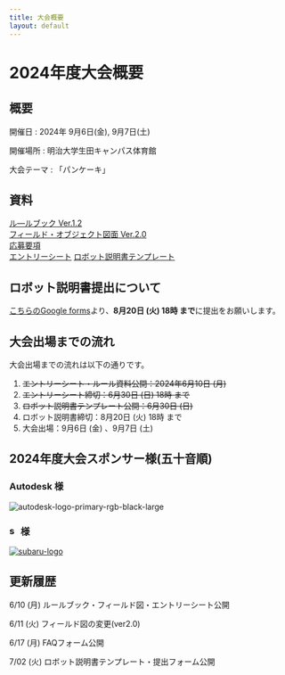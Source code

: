```yaml
---
title: 大会概要
layout: default
---
```


# 2024年度大会概要

## 概要

開催日
: 2024年 9月6日(金), 9月7日(土)

開催場所
: 明治大学生田キャンパス体育館

大会テーマ
: 「パンケーキ」


## 資料
[ル―ルブック Ver.1.2](../data/2024/pdf/F3RC2024_rulebook_v12.pdf)  
[フィールド・オブジェクト図面 Ver.2.0](../data/2024/pdf/F3RC2024_field_and_object_v20.pdf)  
[応募要項](../data/2024/pdf/F3RC2024_guidelines_0610.pdf)  
[エントリーシート](../data/2024/Word/F3RC2024_entry_sheet.docx)
[ロボット説明書テンプレート](../data/2024/Word/F3RC2024_ロボット説明書_テンプレート.docx)  

## ロボット説明書提出について
[こちらのGoogle forms](https://docs.google.com/forms/d/e/1FAIpQLSdO75wLbCaaYp_whQvZue3E9YFoKH3osB0EshDbLM3lWw0xhw/viewform?usp=sf_link)より、**8月20日 (火) 18時 まで**に提出をお願いします。

## 大会出場までの流れ
大会出場までの流れは以下の通りです。

1. ~~エントリーシート・ルール資料公開：2024年6月10日 (月)~~
2. ~~エントリーシート締切：6月30日 (日) 18時 まで~~
3. ~~ロボット説明書テンプレート公開：6月30日 (日)~~
4. ロボット説明書締切：8月20日 (火) 18時 まで
5. 大会出場：9月6日 (金) 、9月7日 (土)

## 2024年度大会スポンサー様(五十音順)

<style>img.company-logo{max-width: min(100%, 35em)}</style>

### Autodesk 様
<img src="https://github.com/F3RC-committee/f3rc-committee.github.io/assets/164468008/783fb6a9-bae4-46f8-a4c4-87e64adb4d75" alt="autodesk-logo-primary-rgb-black-large" class="company-logo">

### <img src="https://github.com/F3RC-committee/f3rc-committee.github.io/assets/101381500/9448899f-318d-4b46-845d-7334b18e3243" alt="subaru-corporate-name-logo" style="height: 1em;"><span style="font-size:0">株式会社SUBARU</span> 様
<a href="https://www.subaru.co.jp/outline/about/aerospace/" target="_blank"><img src="https://github.com/F3RC-committee/f3rc-committee.github.io/assets/101381500/2fec54b9-b4c3-433e-bca6-808efe6f848f" alt="subaru-logo" class="company-logo"></a>

## 更新履歴
6/10 (月) ルールブック・フィールド図・エントリーシート公開

6/11 (火) フィールド図の変更(ver2.0)

6/17 (月) FAQフォーム公開

7/02 (火) ロボット説明書テンプレート・提出フォーム公開
